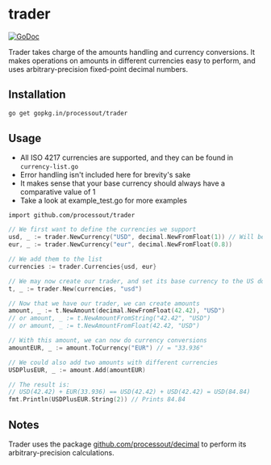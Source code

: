 # trader

[![GoDoc](https://godoc.org/github.com/ProcessOut/trader?status.svg)](https://godoc.org/github.com/ProcessOut/trader)

Trader takes charge of the amounts handling and currency conversions. It makes
operations on amounts in different currencies easy to perform, and uses
arbitrary-precision fixed-point decimal numbers.

## Installation

```bash
go get gopkg.in/processout/trader
```

## Usage

- All ISO 4217 currencies are supported, and they can be found in `currency-list.go`
- Error handling isn't included here for brevity's sake
- It makes sense that your base currency should always have a comparative value of 1
- Take a look at example_test.go for more examples

`import github.com/processout/trader`

```go
// We first want to define the currencies we support
usd, _ := trader.NewCurrency("USD", decimal.NewFromFloat(1)) // Will be base currency
eur, _ := trader.NewCurrency("eur", decimal.NewFromFloat(0.8))

// We add them to the list
currencies := trader.Currencies{usd, eur}

// We may now create our trader, and set its base currency to the US dollar
t, _ := trader.New(currencies, "usd")

// Now that we have our trader, we can create amounts
amount, _ := t.NewAmount(decimal.NewFromFloat(42.42), "USD")
// or amount, _ := t.NewAmountFromString("42.42", "USD")
// or amount, _ := t.NewAmountFromFloat(42.42, "USD")

// With this amount, we can now do currency conversions
amountEUR, _ := amount.ToCurrency("EUR") // = "33.936"

// We could also add two amounts with different currencies
USDPlusEUR, _ := amount.Add(amountEUR)

// The result is:
// USD(42.42) + EUR(33.936) == USD(42.42) + USD(42.42) = USD(84.84)
fmt.Println(USDPlusEUR.String(2)) // Prints 84.84
```

## Notes

Trader uses the package [github.com/processout/decimal](github.com/processout/decimal)
to perform its arbitrary-precision calculations.
